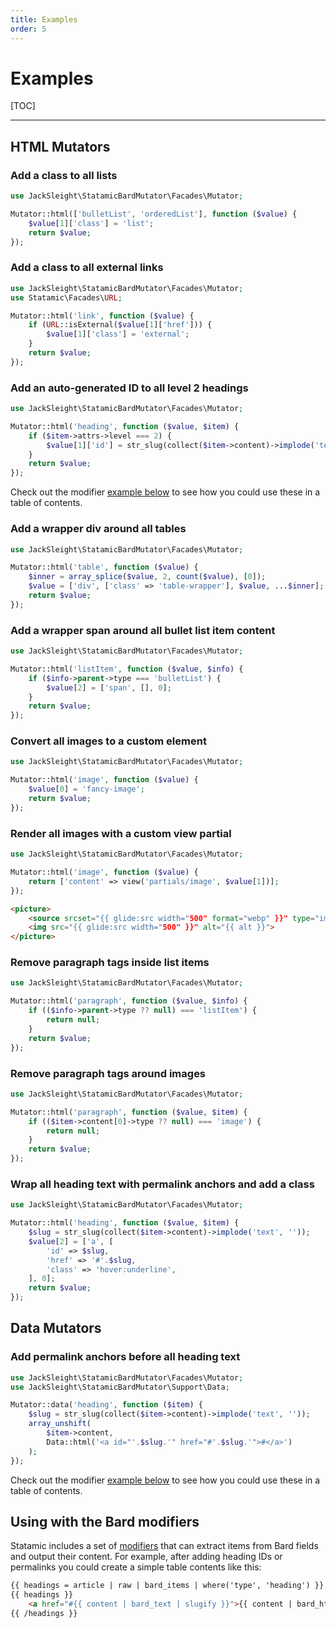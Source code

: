 ```yaml
---
title: Examples
order: 5
---
```


# Examples

[TOC]

---

## HTML Mutators

### Add a class to all lists

```php
use JackSleight\StatamicBardMutator\Facades\Mutator;

Mutator::html(['bulletList', 'orderedList'], function ($value) {
    $value[1]['class'] = 'list';
    return $value;
});
```

### Add a class to all external links

```php
use JackSleight\StatamicBardMutator\Facades\Mutator;
use Statamic\Facades\URL;

Mutator::html('link', function ($value) {
    if (URL::isExternal($value[1]['href'])) {
        $value[1]['class'] = 'external';
    }
    return $value;
});
```

### Add an auto-generated ID to all level 2 headings

```php
use JackSleight\StatamicBardMutator\Facades\Mutator;

Mutator::html('heading', function ($value, $item) {
    if ($item->attrs->level === 2) {
        $value[1]['id'] = str_slug(collect($item->content)->implode('text', ''));
    }
    return $value;
});
```

Check out the modifier [example below](examples#using-with-the-bard-modifiers) to see how you could use these in a table of contents.

### Add a wrapper div around all tables

```php
use JackSleight\StatamicBardMutator\Facades\Mutator;

Mutator::html('table', function ($value) {
    $inner = array_splice($value, 2, count($value), [0]);
    $value = ['div', ['class' => 'table-wrapper'], $value, ...$inner];
    return $value;
});
```

### Add a wrapper span around all bullet list item content

```php
use JackSleight\StatamicBardMutator\Facades\Mutator;

Mutator::html('listItem', function ($value, $info) {
    if ($info->parent->type === 'bulletList') {
        $value[2] = ['span', [], 0];
    }
    return $value;
});
```

### Convert all images to a custom element

```php
use JackSleight\StatamicBardMutator\Facades\Mutator;

Mutator::html('image', function ($value) {
    $value[0] = 'fancy-image';
    return $value;
});
```

### Render all images with a custom view partial

```php
use JackSleight\StatamicBardMutator\Facades\Mutator;

Mutator::html('image', function ($value) {
    return ['content' => view('partials/image', $value[1])];
});
```
```html
<picture>
    <source srcset="{{ glide:src width="500" format="webp" }}" type="image/webp">
    <img src="{{ glide:src width="500" }}" alt="{{ alt }}">
</picture>
```

### Remove paragraph tags inside list items

```php
use JackSleight\StatamicBardMutator\Facades\Mutator;

Mutator::html('paragraph', function ($value, $info) {
    if (($info->parent->type ?? null) === 'listItem') {
        return null;
    }
    return $value;
});
```

### Remove paragraph tags around images

```php
use JackSleight\StatamicBardMutator\Facades\Mutator;

Mutator::html('paragraph', function ($value, $item) {
    if (($item->content[0]->type ?? null) === 'image') {
        return null;
    }
    return $value;
});
```

### Wrap all heading text with permalink anchors and add a class

```php
use JackSleight\StatamicBardMutator\Facades\Mutator;

Mutator::html('heading', function ($value, $item) {
    $slug = str_slug(collect($item->content)->implode('text', ''));
    $value[2] = ['a', [
        'id' => $slug,
        'href' => '#'.$slug,
        'class' => 'hover:underline',
    ], 0];
    return $value;
});
```

## Data Mutators

### Add permalink anchors before all heading text

```php
use JackSleight\StatamicBardMutator\Facades\Mutator;
use JackSleight\StatamicBardMutator\Support\Data;

Mutator::data('heading', function ($item) {
    $slug = str_slug(collect($item->content)->implode('text', ''));
    array_unshift(
        $item->content,
        Data::html('<a id="'.$slug.'" href="#'.$slug.'">#</a>')
    );
});
```

Check out the modifier [example below](examples#using-with-the-bard-modifiers) to see how you could use these in a table of contents.

## Using with the Bard modifiers

Statamic includes a set of [modifiers](https://statamic.dev/modifiers) that can extract items from Bard fields and output their content. For example, after adding heading IDs or permalinks you could create a simple table contents like this:

```html
{{ headings = article | raw | bard_items | where('type', 'heading') }}
{{ headings }}
    <a href="#{{ content | bard_text | slugify }}">{{ content | bard_html }}</a>
{{ /headings }}
```